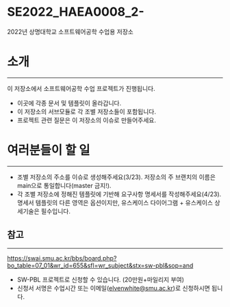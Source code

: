 # SE2022_HAEA0008_2-
2022년 상명대학교 소프트웨어공학 수업용 저장소

# 소개
---

이 저장소에서 소프트웨어공학 수업 프로젝트가 진행됩니다.

- 이곳에 각종 문서 및 템플릿이 올라갑니다.
- 이 저장소의 서브모듈로 각 조별 저장소들이 포함됩니다.
- 프로젝트 관련 질문은 이 저장소의 이슈로 만들어주세요.

# 여러분들이 할 일
---

- 조별 저장소의 주소를 이슈로 생성해주세요(3/23). 저장소의 주 브랜치의 이름은 main으로 통일합니다(master 금지!).
- 각 조별 저장소에 정해진 템플릿에 기반해 요구사항 명세서를 작성해주세요(4/23). 명세서 템플릿의 다른 영역은 옵션이지만, 유스케이스 다이어그램 + 유스케이스 상세기술은 필수입니다.

## 참고
---
https://swai.smu.ac.kr/bbs/board.php?bo_table=07_01&wr_id=655&sfl=wr_subject&stx=sw-pbl&sop=and 

- SW-PBL 프로젝트로 신청할 수 있습니다. (20만원+마일리지 부여)
- 신청서 서명은 수업시간 또는 이메일(elvenwhite@smu.ac.kr)로 신청하시면 됩니다.
